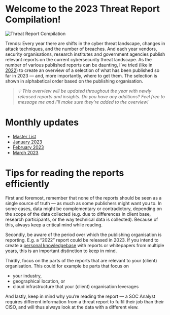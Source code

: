 
# Welcome to the 2023 Threat Report Compilation!

![Threat Report Compilation](https://github.com/jwennekers/2023-Threat-Report-Compilation/assets/136587455/7caa5bdc-11f3-4fff-8449-3fe7b2c9d9db)


Trends: Every year there are shifts in the cyber threat landscape, changes in attack techniques, and the number of breaches. And each year vendors, security organisations, research institutes and government agencies publish relevant reports on the current cybersecurity threat landscape. As the number of various published reports can be daunting, I’ve tried (like in [2022](https://medium.com/@j-wennekers/2022-a-selection-of-annual-cybersecurity-threat-reports-aec9166265c0)) to create an overview of a selection of what has been published so far in 2023 — and, more importantly, where to get them. The selection is shown in alphabetical order based on the publishing organisation.

> _💡 This overview will be updated throughout the year with newly released reports and insights. Do you have any additions? Feel free to message me and I'll make sure they're added to the overview!_

# Monthly updates

- [Master List](./2023_00Master%20List/README.md)
- [January 2023](./2023_01January/README.md)
- [February 2023](./2023_02February/README.md)
- [March 2023](./2023_03March/README.md)

# Tips for reading the reports efficiently
First and foremost, remember that none of the reports should be seen as a single source of truth — as much as some publishers might want you to. In some cases, data might be complementary or contradictory, depending on the scope of the data collected (e.g. due to differences in client base, research participants, or the way technical data is collected). Because of this, always keep a critical mind while reading.

Secondly, be aware of the period over which the publishing organisation is reporting. E.g. a “2022” report could be released in 2023. If you intend to create a [personal knowledgebase](https://medium.com/@j-wennekers/starting-up-your-second-brain-how-to-start-with-personal-knowledge-management-d5a922ad781a) with reports or whitepapers from multiple years, this is an important distinction to keep in mind.

Thirdly, focus on the parts of the reports that are relevant to your (client) organisation. This could for example be parts that focus on

* your industry,
* geographical location, or
* cloud infrastructure that your (client) organisation leverages

And lastly, keep in mind why you’re reading the report — a SOC Analyst requires different information from a threat report to fulfil their job than their CISO, and will thus always look at the data with a different view.
